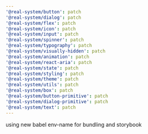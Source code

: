```yaml
---
'@real-system/button': patch
'@real-system/dialog': patch
'@real-system/flex': patch
'@real-system/icon': patch
'@real-system/input': patch
'@real-system/spinner': patch
'@real-system/typography': patch
'@real-system/visually-hidden': patch
'@real-system/animation': patch
'@real-system/react-aria': patch
'@real-system/state': patch
'@real-system/styling': patch
'@real-system/theme': patch
'@real-system/utils': patch
'@real-system/box': patch
'@real-system/button-primitive': patch
'@real-system/dialog-primitive': patch
'@real-system/text': patch
---
```


using new babel env-name for bundling and storybook
